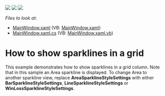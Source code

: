 <!-- default badges list -->
![](https://img.shields.io/endpoint?url=https://codecentral.devexpress.com/api/v1/VersionRange/128653085/22.2.2%2B)
[![](https://img.shields.io/badge/Open_in_DevExpress_Support_Center-FF7200?style=flat-square&logo=DevExpress&logoColor=white)](https://supportcenter.devexpress.com/ticket/details/E4986)
[![](https://img.shields.io/badge/📖_How_to_use_DevExpress_Examples-e9f6fc?style=flat-square)](https://docs.devexpress.com/GeneralInformation/403183)
<!-- default badges end -->
<!-- default file list -->
*Files to look at*:

* [MainWindow.xaml](./CS/SparklineInGrid/MainWindow.xaml) (VB: [MainWindow.xaml](./VB/SparklineInGrid/MainWindow.xaml))
* [MainWindow.xaml.cs](./CS/SparklineInGrid/MainWindow.xaml.cs) (VB: [MainWindow.xaml.vb](./VB/SparklineInGrid/MainWindow.xaml.vb))
<!-- default file list end -->
# How to show sparklines in a grid


<p>This example demonstrates how to show sparklines in a grid column. Note that in this sample an Area sparkline is displayed. To change Area to another sparkline view, replace <strong>AreaSparklineStyleSettings</strong> with either <strong>Bar</strong><strong>SparklineStyleSettings</strong>, <strong>Line</strong><strong>SparklineStyleSettings</strong> or <strong>WinLoss</strong><strong>SparklineStyleSettings</strong>.</p><br />


<br/>


